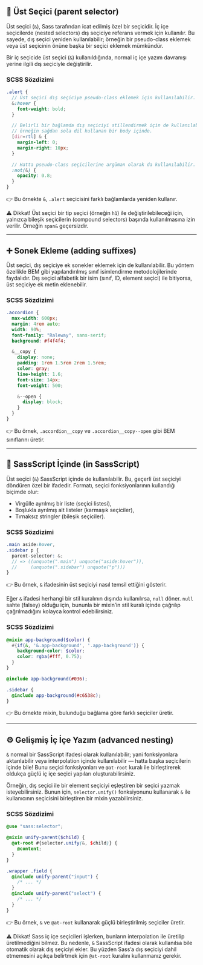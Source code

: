 ## 👤 Üst Seçici (parent selector)

Üst seçici (`&`), Sass tarafından icat edilmiş özel bir seçicidir. İç içe seçicilerde (nested selectors) dış seçiciye referans vermek için kullanılır. Bu sayede, dış seçici yeniden kullanılabilir; örneğin bir pseudo-class eklemek veya üst seçicinin önüne başka bir seçici eklemek mümkündür.

Bir iç seçicide üst seçici (`&`) kullanıldığında, normal iç içe yazım davranışı yerine ilgili dış seçiciyle değiştirilir.

### SCSS Sözdizimi

```scss
.alert {
  // Üst seçici dış seçiciye pseudo-class eklemek için kullanılabilir.
  &:hover {
    font-weight: bold;
  }

  // Belirli bir bağlamda dış seçiciyi stillendirmek için de kullanılabilir,
  // örneğin sağdan sola dil kullanan bir body içinde.
  [dir=rtl] & {
    margin-left: 0;
    margin-right: 10px;
  }

  // Hatta pseudo-class seçicilerine argüman olarak da kullanılabilir.
  :not(&) {
    opacity: 0.8;
  }
}
```

👉 Bu örnekte `&`, `.alert` seçicisini farklı bağlamlarda yeniden kullanır.

⚠️ Dikkat!
Üst seçici bir tip seçici (örneğin `h1`) ile değiştirilebileceği için, yalnızca bileşik seçicilerin (compound selectors) başında kullanılmasına izin verilir. Örneğin `span&` geçersizdir.

---

## ➕ Sonek Ekleme (adding suffixes)

Üst seçici, dış seçiciye ek sonekler eklemek için de kullanılabilir. Bu yöntem özellikle BEM gibi yapılandırılmış sınıf isimlendirme metodolojilerinde faydalıdır. Dış seçici alfabetik bir isim (sınıf, ID, element seçici) ile bitiyorsa, üst seçiciye ek metin eklenebilir.

### SCSS Sözdizimi

```scss
.accordion {
  max-width: 600px;
  margin: 4rem auto;
  width: 90%;
  font-family: "Raleway", sans-serif;
  background: #f4f4f4;

  &__copy {
    display: none;
    padding: 1rem 1.5rem 2rem 1.5rem;
    color: gray;
    line-height: 1.6;
    font-size: 14px;
    font-weight: 500;

    &--open {
      display: block;
    }
  }
}
```

👉 Bu örnek, `.accordion__copy` ve `.accordion__copy--open` gibi BEM sınıflarını üretir.

---

## 🧩 SassScript İçinde (in SassScript)

Üst seçici (`&`) SassScript içinde de kullanılabilir. Bu, geçerli üst seçiciyi döndüren özel bir ifadedir. Formatı, seçici fonksiyonlarının kullandığı biçimde olur:

* Virgülle ayrılmış bir liste (seçici listesi),
* Boşlukla ayrılmış alt listeler (karmaşık seçiciler),
* Tırnaksız stringler (bileşik seçiciler).

### SCSS Sözdizimi

```scss
.main aside:hover,
.sidebar p {
  parent-selector: &;
  // => ((unquote(".main") unquote("aside:hover")),
  //     (unquote(".sidebar") unquote("p")))
}
```

👉 Bu örnek, `&` ifadesinin üst seçiciyi nasıl temsil ettiğini gösterir.

Eğer `&` ifadesi herhangi bir stil kuralının dışında kullanılırsa, `null` döner. `null` sahte (falsey) olduğu için, bununla bir mixin’in stil kuralı içinde çağrılıp çağrılmadığını kolayca kontrol edebilirsiniz.

### SCSS Sözdizimi

```scss
@mixin app-background($color) {
  #{if(&, '&.app-background', '.app-background')} {
    background-color: $color;
    color: rgba(#fff, 0.75);
  }
}

@include app-background(#036);

.sidebar {
  @include app-background(#c6538c);
}
```

👉 Bu örnekte mixin, bulunduğu bağlama göre farklı seçiciler üretir.

---

## ⚙️ Gelişmiş İç İçe Yazım (advanced nesting)

`&` normal bir SassScript ifadesi olarak kullanılabilir; yani fonksiyonlara aktarılabilir veya interpolation içinde kullanılabilir — hatta başka seçicilerin içinde bile! Bunu seçici fonksiyonları ve `@at-root` kuralı ile birleştirerek oldukça güçlü iç içe seçici yapıları oluşturabilirsiniz.

Örneğin, dış seçici ile bir element seçiciyi eşleştiren bir seçici yazmak isteyebilirsiniz. Bunun için, `selector.unify()` fonksiyonunu kullanarak `&` ile kullanıcının seçicisini birleştiren bir mixin yazabilirsiniz.

### SCSS Sözdizimi

```scss
@use "sass:selector";

@mixin unify-parent($child) {
  @at-root #{selector.unify(&, $child)} {
    @content;
  }
}

.wrapper .field {
  @include unify-parent("input") {
    /* ... */
  }
  @include unify-parent("select") {
    /* ... */
  }
}
```

👉 Bu örnek, `&` ve `@at-root` kullanarak güçlü birleştirilmiş seçiciler üretir.

⚠️ Dikkat!
Sass iç içe seçicileri işlerken, bunların interpolation ile üretilip üretilmediğini bilmez. Bu nedenle, `&` SassScript ifadesi olarak kullanılsa bile otomatik olarak dış seçiciyi ekler. Bu yüzden Sass’a dış seçiciyi dahil etmemesini açıkça belirtmek için `@at-root` kuralını kullanmanız gerekir.
